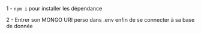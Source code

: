 1 - `npm i` pour installer les dépendance

2 - Entrer son MONGO URI perso dans .env enfin de se connecter à sa base de donnée
